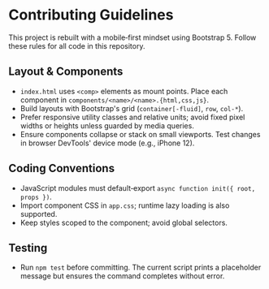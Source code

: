 # Contributing Guidelines

This project is rebuilt with a mobile‑first mindset using Bootstrap 5.
Follow these rules for all code in this repository.

## Layout & Components
- `index.html` uses `<comp>` elements as mount points. Place each component in `components/<name>/<name>.{html,css,js}`.
- Build layouts with Bootstrap's grid (`container[-fluid]`, `row`, `col-*`).
- Prefer responsive utility classes and relative units; avoid fixed pixel widths or heights unless guarded by media queries.
- Ensure components collapse or stack on small viewports. Test changes in browser DevTools' device mode (e.g., iPhone 12).

## Coding Conventions
- JavaScript modules must default‑export `async function init({ root, props })`.
- Import component CSS in `app.css`; runtime lazy loading is also supported.
- Keep styles scoped to the component; avoid global selectors.

## Testing
- Run `npm test` before committing. The current script prints a placeholder message but ensures the command completes without error.
